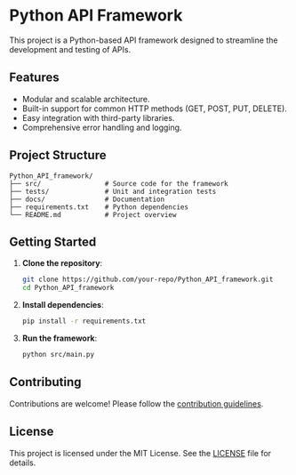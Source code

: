 # Python API Framework

This project is a Python-based API framework designed to streamline the development and testing of APIs.

## Features

- Modular and scalable architecture.
- Built-in support for common HTTP methods (GET, POST, PUT, DELETE).
- Easy integration with third-party libraries.
- Comprehensive error handling and logging.

## Project Structure

```
Python_API_framework/
├── src/                # Source code for the framework
├── tests/              # Unit and integration tests
├── docs/               # Documentation
├── requirements.txt    # Python dependencies
└── README.md           # Project overview
```

## Getting Started

1. **Clone the repository**:
    ```bash
    git clone https://github.com/your-repo/Python_API_framework.git
    cd Python_API_framework
    ```

2. **Install dependencies**:
    ```bash
    pip install -r requirements.txt
    ```

3. **Run the framework**:
    ```bash
    python src/main.py
    ```

## Contributing

Contributions are welcome! Please follow the [contribution guidelines](docs/CONTRIBUTING.md).

## License

This project is licensed under the MIT License. See the [LICENSE](LICENSE) file for details.